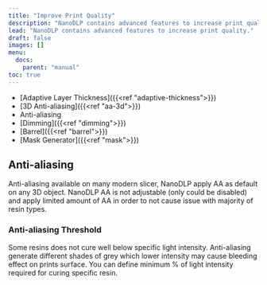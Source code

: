 ```yaml
---
title: "Improve Print Quality"
description: "NanoDLP contains advanced features to increase print quality."
lead: "NanoDLP contains advanced features to increase print quality."
draft: false
images: []
menu:
  docs:
    parent: "manual"
toc: true
---
```

* [Adaptive Layer Thickness]({{<ref "adaptive-thickness">}})
* [3D Anti-aliasing]({{<ref "aa-3d">}})
* Anti-aliasing
* [Dimming]({{<ref "dimming">}})
* [Barrel]({{<ref "barrel">}})
* [Mask Generator]({{<ref "mask">}})

## Anti-aliasing

Anti-aliasing available on many modern slicer, NanoDLP apply AA as default on any 3D object. NanoDLP AA is not adjustable (only could be disabled) and apply limited amount of AA in order to not cause issue with majority of resin types.

### Anti-aliasing Threshold

Some resins does not cure well below specific light intensity. Anti-aliasing generate different shades of grey which lower intensity may cause bleeding effect on prints surface. You can define minimum % of light intensity required for curing specific resin.
